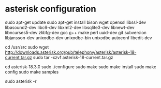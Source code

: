 # asterisk configuration 
sudo apt-get update
sudo apt-get install bison wget openssl libssl-dev libasound2-dev libc6-dev libxml2-dev libsqlite3-dev libnewt-dev libncurses5-dev zlib1g-dev gcc g++ make perl uuid-dev git subversion libjansson-dev unixodbc-dev unixodbc-bin unixodbc autoconf libedit-dev

cd /usr/src
sudo wget http://downloads.asterisk.org/pub/telephony/asterisk/asterisk-18-current.tar.gz
sudo tar -xzvf asterisk-18-current.tar.gz



cd asterisk-18.3.0
sudo ./configure
sudo make
sudo make install
sudo make config
sudo make samples

sudo asterisk -r

